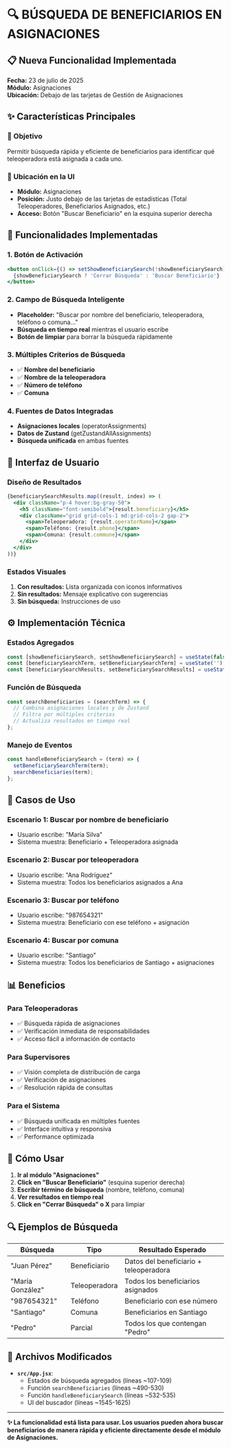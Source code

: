 # 🔍 BÚSQUEDA DE BENEFICIARIOS EN ASIGNACIONES

## 📋 **Nueva Funcionalidad Implementada**

**Fecha:** 23 de julio de 2025  
**Módulo:** Asignaciones  
**Ubicación:** Debajo de las tarjetas de Gestión de Asignaciones

## ✨ **Características Principales**

### **🎯 Objetivo**
Permitir búsqueda rápida y eficiente de beneficiarios para identificar qué teleoperadora está asignada a cada uno.

### **📍 Ubicación en la UI**
- **Módulo:** Asignaciones
- **Posición:** Justo debajo de las tarjetas de estadísticas (Total Teleoperadores, Beneficiarios Asignados, etc.)
- **Acceso:** Botón "Buscar Beneficiario" en la esquina superior derecha

## 🔧 **Funcionalidades Implementadas**

### **1. Botón de Activación**
```jsx
<button onClick={() => setShowBeneficiarySearch(!showBeneficiarySearch)}>
  {showBeneficiarySearch ? 'Cerrar Búsqueda' : 'Buscar Beneficiario'}
</button>
```

### **2. Campo de Búsqueda Inteligente**
- **Placeholder:** "Buscar por nombre del beneficiario, teleoperadora, teléfono o comuna..."
- **Búsqueda en tiempo real** mientras el usuario escribe
- **Botón de limpiar** para borrar la búsqueda rápidamente

### **3. Múltiples Criterios de Búsqueda**
- ✅ **Nombre del beneficiario**
- ✅ **Nombre de la teleoperadora**
- ✅ **Número de teléfono**
- ✅ **Comuna**

### **4. Fuentes de Datos Integradas**
- **Asignaciones locales** (operatorAssignments)
- **Datos de Zustand** (getZustandAllAssignments)
- **Búsqueda unificada** en ambas fuentes

## 🎨 **Interfaz de Usuario**

### **Diseño de Resultados**
```jsx
{beneficiarySearchResults.map((result, index) => (
  <div className="p-4 hover:bg-gray-50">
    <h5 className="font-semibold">{result.beneficiary}</h5>
    <div className="grid grid-cols-1 md:grid-cols-2 gap-2">
      <span>Teleoperadora: {result.operatorName}</span>
      <span>Teléfono: {result.phone}</span>
      <span>Comuna: {result.commune}</span>
    </div>
  </div>
))}
```

### **Estados Visuales**
1. **Con resultados:** Lista organizada con iconos informativos
2. **Sin resultados:** Mensaje explicativo con sugerencias
3. **Sin búsqueda:** Instrucciones de uso

## ⚙️ **Implementación Técnica**

### **Estados Agregados**
```javascript
const [showBeneficiarySearch, setShowBeneficiarySearch] = useState(false);
const [beneficiarySearchTerm, setBeneficiarySearchTerm] = useState('');
const [beneficiarySearchResults, setBeneficiarySearchResults] = useState([]);
```

### **Función de Búsqueda**
```javascript
const searchBeneficiaries = (searchTerm) => {
  // Combina asignaciones locales y de Zustand
  // Filtra por múltiples criterios
  // Actualiza resultados en tiempo real
};
```

### **Manejo de Eventos**
```javascript
const handleBeneficiarySearch = (term) => {
  setBeneficiarySearchTerm(term);
  searchBeneficiaries(term);
};
```

## 🎯 **Casos de Uso**

### **Escenario 1: Buscar por nombre de beneficiario**
- Usuario escribe: "María Silva"
- Sistema muestra: Beneficiario + Teleoperadora asignada

### **Escenario 2: Buscar por teleoperadora**
- Usuario escribe: "Ana Rodríguez"
- Sistema muestra: Todos los beneficiarios asignados a Ana

### **Escenario 3: Buscar por teléfono**
- Usuario escribe: "987654321"
- Sistema muestra: Beneficiario con ese teléfono + asignación

### **Escenario 4: Buscar por comuna**
- Usuario escribe: "Santiago"
- Sistema muestra: Todos los beneficiarios de Santiago + asignaciones

## 📊 **Beneficios**

### **Para Teleoperadoras**
- ✅ Búsqueda rápida de asignaciones
- ✅ Verificación inmediata de responsabilidades
- ✅ Acceso fácil a información de contacto

### **Para Supervisores**
- ✅ Visión completa de distribución de carga
- ✅ Verificación de asignaciones
- ✅ Resolución rápida de consultas

### **Para el Sistema**
- ✅ Búsqueda unificada en múltiples fuentes
- ✅ Interface intuitiva y responsiva
- ✅ Performance optimizada

## 🚀 **Cómo Usar**

1. **Ir al módulo "Asignaciones"**
2. **Click en "Buscar Beneficiario"** (esquina superior derecha)
3. **Escribir término de búsqueda** (nombre, teléfono, comuna)
4. **Ver resultados en tiempo real**
5. **Click en "Cerrar Búsqueda" o X** para limpiar

## 🔍 **Ejemplos de Búsqueda**

| Búsqueda | Tipo | Resultado Esperado |
|----------|------|-------------------|
| "Juan Pérez" | Beneficiario | Datos del beneficiario + teleoperadora |
| "María González" | Teleoperadora | Todos los beneficiarios asignados |
| "987654321" | Teléfono | Beneficiario con ese número |
| "Santiago" | Comuna | Beneficiarios en Santiago |
| "Pedro" | Parcial | Todos los que contengan "Pedro" |

## 📝 **Archivos Modificados**

- **`src/App.jsx`**: 
  - Estados de búsqueda agregados (líneas ~107-109)
  - Función `searchBeneficiaries` (líneas ~490-530)
  - Función `handleBeneficiarySearch` (líneas ~532-535)
  - UI del buscador (líneas ~1545-1625)

---

**✨ La funcionalidad está lista para usar. Los usuarios pueden ahora buscar beneficiarios de manera rápida y eficiente directamente desde el módulo de Asignaciones.**
